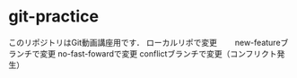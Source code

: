 # git-practice
このリポジトリはGit動画講座用です．
ローカルリポで変更　　
new-featureブランチで変更
no-fast-fowardで変更
conflictブランチで変更（コンフリクト発生）